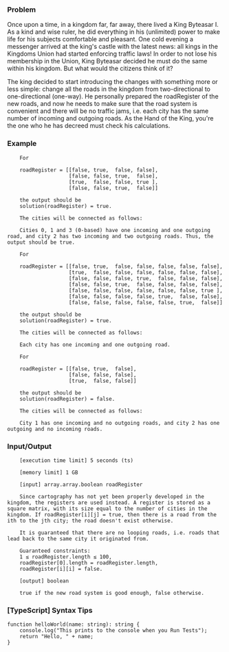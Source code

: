 ### Problem 

Once upon a time, in a kingdom far, far away, there lived a King Byteasar I. As a kind and wise ruler, he did everything 
in his (unlimited) power to make life for his subjects comfortable and pleasant. One cold evening a messenger arrived at 
the king's castle with the latest news: all kings in the Kingdoms Union had started enforcing traffic laws! In order to 
not lose his membership in the Union, King Byteasar decided he must do the same within his kingdom. But what would the 
citizens think of it?

The king decided to start introducing the changes with something more or less simple: change all the roads in the kingdom 
from two-directional to one-directional (one-way). He personally prepared the roadRegister of the new roads, and now he 
needs to make sure that the road system is convenient and there will be no traffic jams, i.e. each city has the same 
number of incoming and outgoing roads. As the Hand of the King, you're the one who he has decreed must check his calculations.

### Example

```
    For

    roadRegister = [[false, true,  false, false],
                    [false, false, true,  false],
                    [true,  false, false, true ],
                    [false, false, true,  false]]

    the output should be
    solution(roadRegister) = true.

    The cities will be connected as follows:

    Cities 0, 1 and 3 (0-based) have one incoming and one outgoing road, and city 2 has two incoming and two outgoing roads. Thus, the output should be true.

    For

    roadRegister = [[false, true,  false, false, false, false, false],
                    [true,  false, false, false, false, false, false],
                    [false, false, false, true,  false, false, false],
                    [false, false, true,  false, false, false, false],
                    [false, false, false, false, false, false, true ],
                    [false, false, false, false, true,  false, false],
                    [false, false, false, false, false, true,  false]]

    the output should be
    solution(roadRegister) = true.

    The cities will be connected as follows:

    Each city has one incoming and one outgoing road.

    For

    roadRegister = [[false, true,  false],
                    [false, false, false],
                    [true,  false, false]]

    the output should be
    solution(roadRegister) = false.

    The cities will be connected as follows:

    City 1 has one incoming and no outgoing roads, and city 2 has one outgoing and no incoming roads.
```

### Input/Output

```
    [execution time limit] 5 seconds (ts)

    [memory limit] 1 GB

    [input] array.array.boolean roadRegister

    Since cartography has not yet been properly developed in the kingdom, the registers are used instead. A register is stored as a square matrix, with its size equal to the number of cities in the kingdom. If roadRegister[i][j] = true, then there is a road from the ith to the jth city; the road doesn't exist otherwise.

    It is guaranteed that there are no looping roads, i.e. roads that lead back to the same city it originated from.

    Guaranteed constraints:
    1 ≤ roadRegister.length ≤ 100,
    roadRegister[0].length = roadRegister.length,
    roadRegister[i][i] = false.

    [output] boolean

    true if the new road system is good enough, false otherwise.
```

### [TypeScript] Syntax Tips

```
function helloWorld(name: string): string {
    console.log("This prints to the console when you Run Tests");
    return "Hello, " + name;
}
```